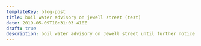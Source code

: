 ```yaml
---
templateKey: blog-post
title: boil water advisory on jewell street (test)
date: 2019-05-09T18:31:03.418Z
draft: true
description: boil water advisory on Jewell street until further notice  (test)
---
```

![]()
